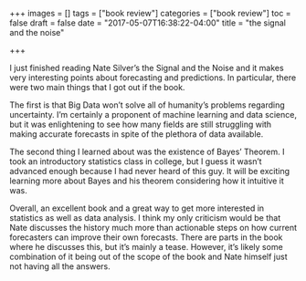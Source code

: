 +++
images = []
tags = ["book review"]
categories = ["book review"]
toc = false
draft = false
date = "2017-05-07T16:38:22-04:00"
title = "the signal and the noise"

+++

I just finished reading Nate Silver’s the Signal and the Noise and it makes very interesting points
about forecasting and predictions. In particular, there were two main things that I got out if the
book.

<!--more-->

The first is that Big Data won’t solve all of humanity’s problems regarding uncertainty. I’m
certainly a proponent of machine learning and data science, but it was enlightening to see how many
fields are still struggling with making accurate forecasts in spite of the plethora of data
available.

The second thing I learned about was the existence of Bayes’ Theorem. I took an introductory
statistics class in college, but I guess it wasn’t advanced enough because I had never heard of
this guy. It will be exciting learning more about Bayes and his theorem considering how it
intuitive it was.

Overall, an excellent book and a great way to get more interested in statistics as well as data
analysis. I think my only criticism would be that Nate discusses the history much more than
actionable steps on how current forecasters can improve their own forecasts. There are parts in the
book where he discusses this, but it’s mainly a tease. However, it’s likely some combination of it
being out of the scope of the book and Nate himself just not having all the answers.

